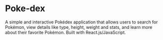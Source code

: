 # Poke-dex
A simple and interactive Pokédex application that allows users to search for Pokémon, view details like type, height, weight and stats, and learn more about their favorite Pokémon. Built with React.js/JavaScript.
